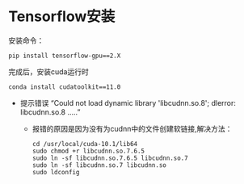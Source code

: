 # Tensorflow安装

安装命令：

```
pip install tensorflow-gpu==2.X
```

完成后，安装cuda运行时

```
conda install cudatoolkit==11.0
```



- 提示错误 “Could not load dynamic library 'libcudnn.so.8'; dlerror: libcudnn.so.8  .....”

  - 报错的原因是因为没有为cudnn中的文件创建软链接,解决方法：

    ```
    cd /usr/local/cuda-10.1/lib64
    sudo chmod +r libcudnn.so.7.6.5
    sudo ln -sf libcudnn.so.7.6.5 libcudnn.so.7
    sudo ln -sf libcudnn.so.7 libcudnn.so
    sudo ldconfig
    ```